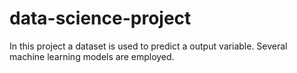 # data-science-project

In this project a dataset is used to predict a output variable. Several machine learning models are employed.
